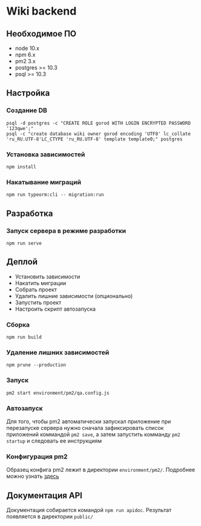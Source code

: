 # Wiki backend

## Необходимое ПО

- node 10.x
- npm 6.x
- pm2 3.x
- postgres >= 10.3
- psql >= 10.3

## Настройка

### Создание DB

```
psql -d postgres -c "CREATE ROLE gorod WITH LOGIN ENCRYPTED PASSWORD '123qwe';"
psql -c "create database wiki owner gorod encoding 'UTF8' lc_collate 'ru_RU.UTF-8'LC_CTYPE 'ru_RU.UTF-8' template template0;" postgres
```

### Установка зависимостей

```
npm install
```

### Накатывание миграций

```
npm run typeorm:cli -- migration:run
```

## Разработка

### Запуск сервера в режиме разработки

```
npm run serve
```

## Деплой

- Установить зависимости
- Накатить миграции
- Собрать проект
- Удалить лишние зависимости (опционально)
- Запустить проект
- Настроить скрипт автозапуска

### Сборка

```
npm run build
```

### Удаление лишних зависимостей

```
npm prune --production
```

### Запуск

```
pm2 start environment/pm2/qa.config.js
```

### Автозапуск

Для того, чтобы pm2 автоматически запускал приложение при перезапуске сервера нужно сначала зафиксировать список приложений коммандой `pm2 save`, а затем запустить комманду `pm2 startup` и следовать ее инструкциям

### Конфигурация pm2

Образец конфига pm2 лежит в директории `environment/pm2/`. Подробнее можно узнать [здесь](http://pm2.keymetrics.io/docs/usage/application-declaration/)

## Документация API

Документация собирается командой `npm run apidoc`. Результат появляется в директории `public/`

